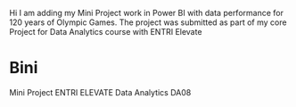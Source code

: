 Hi
I am adding my Mini Project work in Power BI with data performance for 120 years of Olympic Games. The project was submitted as part of my core Project for Data Analytics course with ENTRI Elevate
# Bini
Mini Project ENTRI ELEVATE Data Analytics DA08
